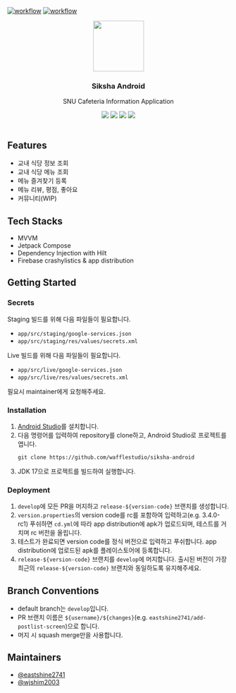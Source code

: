 [![workflow](https://github.com/wafflestudio/siksha-android/actions/workflows/ci.yml/badge.svg)](https://github.com/wafflestudio/siksha-android/actions/workflows/ci.yml)
[![workflow](https://github.com/wafflestudio/siksha-android/actions/workflows/cd.yml/badge.svg)](https://github.com/wafflestudio/siksha-android/actions/workflows/cd.yml)


<div align="center">
  <a href="https://github.com/wafflestudio/siksha-android">
    <img width="115" src="https://github.com/wafflestudio/siksha-android/assets/68140623/ed03015c-0dd2-427f-bd67-9228a10c6a9b">
  </a>
  <h3 align="center">Siksha Android</h3>
  <p align="center">
    SNU Cafeteria Information Application
    <div style=" padding-bottom: 1rem;">
      <img src="https://img.shields.io/badge/Android-3DDC84?style=for-the-badge&logo=android&logoColor=white" />
      <img src="https://img.shields.io/badge/Kotlin-B125EA?style=for-the-badge&logo=kotlin&logoColor=white" />
      <img src="https://img.shields.io/badge/firebase-ffca28?style=for-the-badge&logo=firebase&logoColor=black" />
      <img src="https://img.shields.io/badge/GitHub_Actions-2088FF?style=for-the-badge&logo=github-actions&logoColor=white" />
    </div>
  </p>
</div>

## Features
- 교내 식당 정보 조회
- 교내 식당 메뉴 조회
- 메뉴 즐겨찾기 등록
- 메뉴 리뷰, 평점, 좋아요
- 커뮤니티(WIP)

## Tech Stacks
- MVVM
- Jetpack Compose
- Dependency Injection with Hilt
- Firebase crashylistics & app distribution

## Getting Started
### Secrets
Staging 빌드를 위해 다음 파일들이 필요합니다.
  - `app/src/staging/google-services.json`
  - `app/src/staging/res/values/secrets.xml`

Live 빌드를 위해 다음 파일들이 필요합니다.
  - `app/src/live/google-services.json` 
  - `app/src/live/res/values/secrets.xml`

필요시 maintainer에게 요청해주세요.

### Installation
1. [Android Studio](https://developer.android.com/studio)를 설치합니다.
2. 다음 명령어를 입력하여 repository를 clone하고, Android Studio로 프로젝트를 엽니다.
   ```
   git clone https://github.com/wafflestudio/siksha-android
   ```
4. JDK 17으로 프로젝트를 빌드하여 실행합니다.
### Deployment
1. `develop`에 모든 PR을 머지하고 `release-${version-code}` 브랜치를 생성합니다.
2. `version.properties`의 version code를 rc를 포함하여 입력하고(e.g. 3.4.0-rc1) 푸쉬하면 `cd.yml`에 따라 app distribution에 apk가 업로드되며, 테스트를 거치며 rc 버전을 올립니다.
3. 테스트가 완료되면 version code를 정식 버전으로 입력하고 푸쉬합니다. app distribution에 업로드된 apk를 플레이스토어에 등록합니다.
4. `release-${version-code}` 브랜치를 `develop`에 머지합니다. 출시된 버전이 가장 최근의 `release-${version-code}` 브랜치와 동일하도록 유지해주세요.

## Branch Conventions
- default branch는 `develop`입니다.
- PR 브랜치 이름은 `${username}/${changes}`(e.g. `eastshine2741/add-postlist-screen`)으로 합니다.
- 머지 시 squash merge만을 사용합니다.

## Maintainers
- [@eastshine2741](https://github.com/eastshine2741)
- [@wjshim2003](https://github.com/wjshim2003)

